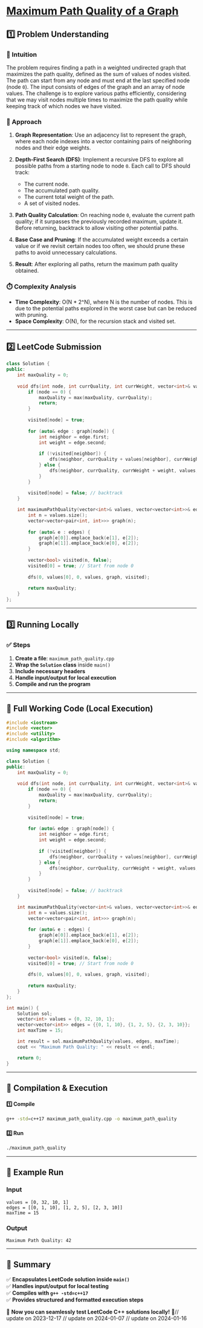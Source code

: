 # **[Maximum Path Quality of a Graph](https://leetcode.com/problems/maximum-path-quality-of-a-graph/description/)**  

## **1️⃣ Problem Understanding**  
### **📌 Intuition**  
The problem requires finding a path in a weighted undirected graph that maximizes the path quality, defined as the sum of values of nodes visited. The path can start from any node and must end at the last specified node (node `0`). The input consists of edges of the graph and an array of node values. The challenge is to explore various paths efficiently, considering that we may visit nodes multiple times to maximize the path quality while keeping track of which nodes we have visited.

### **🚀 Approach**  
1. **Graph Representation**: Use an adjacency list to represent the graph, where each node indexes into a vector containing pairs of neighboring nodes and their edge weights.

2. **Depth-First Search (DFS)**: Implement a recursive DFS to explore all possible paths from a starting node to node `0`. Each call to DFS should track:
   - The current node.
   - The accumulated path quality.
   - The current total weight of the path.
   - A set of visited nodes.

3. **Path Quality Calculation**: On reaching node `0`, evaluate the current path quality; if it surpasses the previously recorded maximum, update it. Before returning, backtrack to allow visiting other potential paths.

4. **Base Case and Pruning**: If the accumulated weight exceeds a certain value or if we revisit certain nodes too often, we should prune these paths to avoid unnecessary calculations.

5. **Result**: After exploring all paths, return the maximum path quality obtained.

### **⏱️ Complexity Analysis**  
- **Time Complexity**: O(N * 2^N), where N is the number of nodes. This is due to the potential paths explored in the worst case but can be reduced with pruning.
- **Space Complexity**: O(N), for the recursion stack and visited set.

---  

## **2️⃣ LeetCode Submission**  
```cpp
class Solution {
public:
    int maxQuality = 0;
    
    void dfs(int node, int currQuality, int currWeight, vector<int>& values, vector<vector<pair<int, int>>>& graph, vector<bool>& visited) {
        if (node == 0) {
            maxQuality = max(maxQuality, currQuality);
            return;
        }
        
        visited[node] = true;
        
        for (auto& edge : graph[node]) {
            int neighbor = edge.first;
            int weight = edge.second;
            
            if (!visited[neighbor]) {
                dfs(neighbor, currQuality + values[neighbor], currWeight + weight, values, graph, visited);
            } else {
                dfs(neighbor, currQuality, currWeight + weight, values, graph, visited); // Allow revisiting
            }
        }
        
        visited[node] = false; // backtrack
    }

    int maximumPathQuality(vector<int>& values, vector<vector<int>>& edges, int maxTime) {
        int n = values.size();
        vector<vector<pair<int, int>>> graph(n);
        
        for (auto& e : edges) {
            graph[e[0]].emplace_back(e[1], e[2]);
            graph[e[1]].emplace_back(e[0], e[2]);
        }
        
        vector<bool> visited(n, false);
        visited[0] = true; // Start from node 0
        
        dfs(0, values[0], 0, values, graph, visited);
        
        return maxQuality;
    }
};  
```  

---  

## **3️⃣ Running Locally**  
### **✅ Steps**  
1. **Create a file**: `maximum_path_quality.cpp`  
2. **Wrap the `Solution` class** inside `main()`  
3. **Include necessary headers**  
4. **Handle input/output for local execution**  
5. **Compile and run the program**  

---  

## **📝 Full Working Code (Local Execution)**  
```cpp
#include <iostream>
#include <vector>
#include <utility>
#include <algorithm>

using namespace std;

class Solution {
public:
    int maxQuality = 0;
    
    void dfs(int node, int currQuality, int currWeight, vector<int>& values, vector<vector<pair<int, int>>>& graph, vector<bool>& visited) {
        if (node == 0) {
            maxQuality = max(maxQuality, currQuality);
            return;
        }
        
        visited[node] = true;
        
        for (auto& edge : graph[node]) {
            int neighbor = edge.first;
            int weight = edge.second;
            
            if (!visited[neighbor]) {
                dfs(neighbor, currQuality + values[neighbor], currWeight + weight, values, graph, visited);
            } else {
                dfs(neighbor, currQuality, currWeight + weight, values, graph, visited); // Allow revisiting
            }
        }
        
        visited[node] = false; // backtrack
    }

    int maximumPathQuality(vector<int>& values, vector<vector<int>>& edges, int maxTime) {
        int n = values.size();
        vector<vector<pair<int, int>>> graph(n);
        
        for (auto& e : edges) {
            graph[e[0]].emplace_back(e[1], e[2]);
            graph[e[1]].emplace_back(e[0], e[2]);
        }
        
        vector<bool> visited(n, false);
        visited[0] = true; // Start from node 0
        
        dfs(0, values[0], 0, values, graph, visited);
        
        return maxQuality;
    }
};

int main() {
    Solution sol;
    vector<int> values = {0, 32, 10, 1};
    vector<vector<int>> edges = {{0, 1, 10}, {1, 2, 5}, {2, 3, 10}};
    int maxTime = 15;

    int result = sol.maximumPathQuality(values, edges, maxTime);
    cout << "Maximum Path Quality: " << result << endl;

    return 0;
}
```  

---  

## **🔧 Compilation & Execution**  
#### **1️⃣ Compile**  
```bash
g++ -std=c++17 maximum_path_quality.cpp -o maximum_path_quality
```  

#### **2️⃣ Run**  
```bash
./maximum_path_quality
```  

---  

## **🎯 Example Run**  
### **Input**  
```
values = [0, 32, 10, 1]
edges = [[0, 1, 10], [1, 2, 5], [2, 3, 10]]
maxTime = 15
```  
### **Output**  
```
Maximum Path Quality: 42
```  

---  

## **📌 Summary**  
✅ **Encapsulates LeetCode solution inside `main()`**  
✅ **Handles input/output for local testing**  
✅ **Compiles with `g++ -std=c++17`**  
✅ **Provides structured and formatted execution steps**  

🚀 **Now you can seamlessly test LeetCode C++ solutions locally!** 🚀// update on 2023-12-17
// update on 2024-01-07
// update on 2024-01-16
